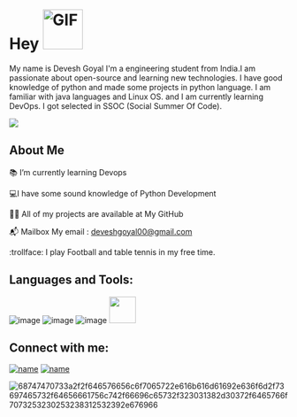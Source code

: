   # Hey        <img alt="GIF" src="https://github.com/TheDudeThatCode/TheDudeThatCode/blob/master/Assets/wave.gif" width="72" />
     
 
 
 
   My name is Devesh Goyal I'm a engineering student from India.I am passionate about open-source and learning new technologies. I have good knowledge of python and made some projects in python language. I am familiar with java languages and Linux OS. and I am currently learning DevOps. I got selected in SSOC (Social Summer Of Code).

                                                      
 <img src="https://github.com/TheDudeThatCode/TheDudeThatCode/blob/master/Assets/Developer.gif" width="px"> 
 
	
## About Me


:books: I’m currently learning Devops  

 
 💻I have some sound knowledge of Python Development

:man_technologist: All of my projects are available at My GitHub

:mailbox_with_mail: Mailbox My email : deveshgoyal00@gmail.com

:trollface: I play Football and table tennis in my free time.


## Languages and Tools:

![image](https://user-images.githubusercontent.com/93080269/175566548-306dcb48-d75d-4ae6-b007-c03d3c180ac8.png)
![image](https://user-images.githubusercontent.com/93080269/175566378-4e471baa-3e1d-46c6-9f43-6d73b425205e.png)
![image](https://user-images.githubusercontent.com/93080269/175567686-c5da7bf3-ba61-487d-86f2-a536561ffb11.png)
<a href="url"><img src="http://user-images.githubusercontent.com/93080269/175567660-26d42a83-7234-444d-960a-f0c59b699707.png" height="48" width="48" ></a>

## Connect with me:
[![name](https://user-images.githubusercontent.com/93080269/175568881-c09d9090-c08c-4c26-9592-dc3030dd8759.png)](https://www.linkedin.com/in/devesh-goyal-99a5561a1/)
[![name](https://user-images.githubusercontent.com/93080269/175569016-b151f6d9-7b40-4948-9526-70436b8a4744.png)](https://twitter.com/Deveshhere_)






![68747470733a2f2f646576656c6f7065722e616b616d61692e636f6d2f73697465732f64656661756c742f66696c65732f323031382d30372f6465766f7073253230253238312532392e676966](https://user-images.githubusercontent.com/93080269/175954910-ffa6c2c9-6d09-44ce-8052-609fa72eb481.gif)
 


